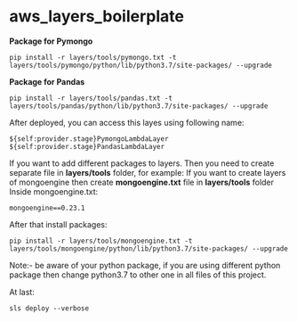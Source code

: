 # aws_layers_boilerplate

**Package for Pymongo**
```
pip install -r layers/tools/pymongo.txt -t layers/tools/pymongo/python/lib/python3.7/site-packages/ --upgrade
```

**Package for Pandas**
```
pip install -r layers/tools/pandas.txt -t layers/tools/pandas/python/lib/python3.7/site-packages/ --upgrade
```

After deployed, you can access this layes using following name:
```
${self:provider.stage}PymongoLambdaLayer
${self:provider.stage}PandasLambdaLayer
```


If you want to add different packages to layers.
Then you need to create separate file in **layers/tools** folder,
for example:
If you want to create layers of mongoengine then create **mongoengine.txt** file in **layers/tools** folder
Inside mongoengine.txt:
```
mongoengine==0.23.1
```

After that install packages:
```
pip install -r layers/tools/mongoengine.txt -t layers/tools/mongoengine/python/lib/python3.7/site-packages/ --upgrade
```
Note:- be aware of your python package, if you are using different python package then change python3.7 to other one in all files of this project.

At last:
```
sls deploy --verbose
```
